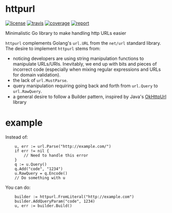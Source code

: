 # httpurl
[![license](http://img.shields.io/badge/license-apache_2.0-blue.svg?style=flat)](https://raw.githubusercontent.com/alokmenghrajani/httpurl/master/LICENSE) [![travis](https://travis-ci.com/alokmenghrajani/httpurl.svg?branch=main)](https://travis-ci.com/github/alokmenghrajani/httpurl) [![coverage](https://coveralls.io/repos/github/alokmenghrajani/httpurl/badge.svg?branch=main)](https://coveralls.io/github/alokmenghrajani/httpurl?branch=main) [![report](https://goreportcard.com/badge/github.com/alokmenghrajani/httpurl)](https://goreportcard.com/report/github.com/alokmenghrajani/httpurl)

Minimalistic Go library to make handling http URLs easier

`httpurl` complements Golang's `url.URL` from the `net/url` standard library. The desire to implement `httpurl` stems from:
- noticing developers are using string manipulation functions to manipulate URLs/URIs. Inevitably, we end up
  with bits and pieces of incorrect code (especially when mixing regular expressions and URLs for domain validation).
- the lack of `url.MustParse`.
- query manipulation requiring going back and forth from `url.Query` to `url.RawQuery`.
- a general desire to follow a Builder pattern, inspired by Java's [OkHttpUrl](https://github.com/square/okhttp/blob/okhttp_4.9.x/okhttp/src/main/kotlin/okhttp3/HttpUrl.kt) library

# example

Instead of:

```
	u, err := url.Parse("http://example.com/")
	if err != nil {
        // Need to handle this error
	}
	q := u.Query()
	q.Add("code", "1234")
	u.RawQuery = q.Encode()
    // Do something with u
```

You can do:

```
    builder := httpurl.FromLiteral("http://example.com")
    builder.AddQueryParam("code", 1234)
    u, err := builder.Build()
```